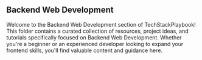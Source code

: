 ## Backend Web Development

Welcome to the Backend Web Development section of TechStackPlaybook! This folder contains a curated collection of resources, project ideas, and tutorials specifically focused on Backend Web Development. Whether you're a beginner or an experienced developer looking to expand your frontend skills, you'll find valuable content and guidance here.

